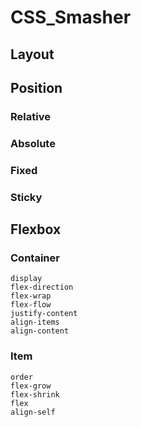 # CSS_Smasher

## Layout

## Position

### Relative
### Absolute
### Fixed
### Sticky

## Flexbox

### Container
```
display
flex-direction 
flex-wrap
flex-flow
justify-content
align-items
align-content
```

### Item
```
order
flex-grow
flex-shrink
flex
align-self
